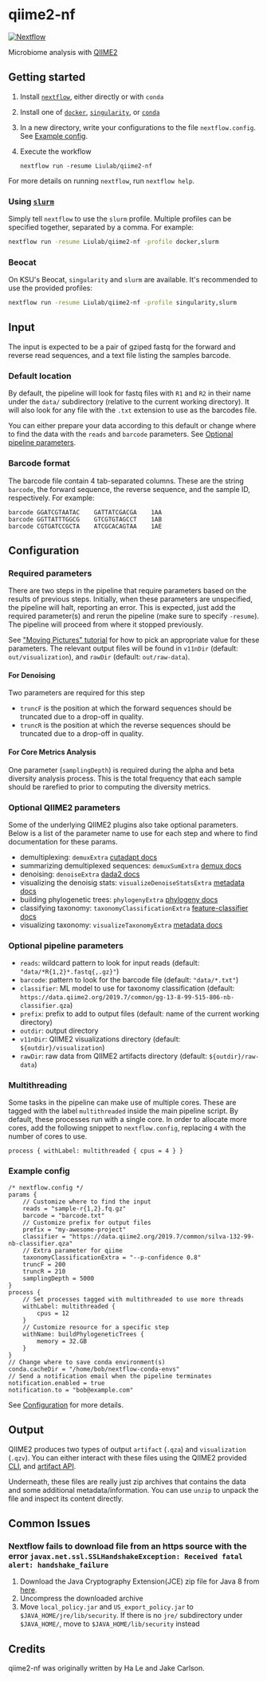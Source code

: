 # qiime2-nf

[![Nextflow](https://img.shields.io/badge/nextflow-%E2%89%A519.07.0-brightgreen.svg)](https://www.nextflow.io/)

Microbiome analysis with [QIIME2](https://qiime2.org/)

## Getting started
1. Install [`nextflow`](https://www.nextflow.io), either directly or with `conda`
1. Install one of [`docker`](https://docs.docker.com/engine/installation/), [`singularity`](https://www.sylabs.io/guides/3.0/user-guide/), or [`conda`](https://docs.conda.io/projects/conda/en/latest/user-guide/install/index.html)
1. In a new directory, write your configurations to the file `nextflow.config`. See [Example config](#example-config).
1. Execute the workflow

   `nextflow run -resume Liulab/qiime2-nf`

For more details on running `nextflow`, run `nextflow help`.

### Using [`slurm`](https://slurm.schedmd.com/)
Simply tell `nextflow` to use the `slurm` profile. Multiple profiles can be
specified together, separated by a comma. For example:

~~~bash
nextflow run -resume Liulab/qiime2-nf -profile docker,slurm
~~~

### Beocat
On KSU's Beocat, `singularity` and `slurm` are available. It's recommended to use the provided profiles:

~~~bash
nextflow run -resume Liulab/qiime2-nf -profile singularity,slurm
~~~

## Input
The input is expected to be a pair of gziped fastq for the forward and reverse
read sequences, and a text file listing the samples barcode.

### Default location

By default, the pipeline will look for fastq files with `R1` and `R2` in their
name under the `data/` subdirectory (relative to the current working directory).
It will also look for any file with the `.txt` extension to use as the barcodes file.

You can either prepare your data according to this default or change where to
find the data with the `reads` and `barcode` parameters. See [Optional pipeline
parameters](#optional-pipeline-parameters).

### Barcode format

The barcode file contain 4 tab-separated columns. These are the string
`barcode`, the forward sequence, the reverse sequence, and the sample ID,
respectively. For example:

~~~
barcode	GGATCGTAATAC	GATTATCGACGA	1AA
barcode	GGTTATTTGGCG	GTCGTGTAGCCT	1AB
barcode	CGTGATCCGCTA	ATCGCACAGTAA	1AE
~~~

## Configuration
### Required parameters
There are two steps in the pipeline that require parameters based on the results
of previous steps. Initially, when these parameters are unspecified, the
pipeline will halt, reporting an error. This is expected, just add the required parameter(s) and
rerun the pipeline (make sure to specify `-resume`). The pipeline will proceed
from where it stopped previously.

See ["Moving Pictures" tutorial](https://docs.qiime2.org/2019.7/tutorials/moving-pictures)
for how to pick an appropriate value for these parameters. The relevant output files will be found in `v11nDir`
(default: `out/visualization`), and `rawDir` (default: `out/raw-data`).

#### For Denoising
Two parameters are required for this step
- `truncF` is the position at which the forward sequences should be
  truncated due to a drop-off in quality.
- `truncR` is the position at which the reverse sequences should be
  truncated due to a drop-off in quality.

#### For Core Metrics Analysis
One parameter (`samplingDepth`) is required during the alpha and beta diversity
analysis process. This is the total frequency that each sample should be
rarefied to prior to computing the diversity metrics.

### Optional QIIME2 parameters
Some of the underlying QIIME2 plugins also take optional parameters. Below is a
list of the parameter name to use for each step and where to find documentation
for these params.

- demultiplexing: `demuxExtra` [cutadapt docs][cutadapt-docs]
- summarizing demultiplexed sequences: `demuxSumExtra` [demux docs][demux-docs]
- denoising: `denoiseExtra` [dada2 docs][dada2-docs]
- visualizing the denoisig stats: `visualizeDenoiseStatsExtra` [metadata docs][metadata-docs]
- building phylogenetic trees: `phylogenyExtra` [phylogeny docs][phylogeny-docs]
- classifying taxonomy: `taxonomyClassificationExtra` [feature-classifier docs][classifier-docs]
- visualizing taxonomy: `visualizeTaxonomyExtra` [metadata docs][metadata-docs]

### Optional pipeline parameters
- `reads`: wildcard pattern to look for input reads
  (default: `"data/*R{1,2}*.fastq{,.gz}"`)
- `barcode`: pattern to look for the barcode file (default: `"data/*.txt"`)
- `classifier`: ML model to use for taxonomy classification
  (default: `https://data.qiime2.org/2019.7/common/gg-13-8-99-515-806-nb-classifier.qza`)
- `prefix`: prefix to add to output files (default: name of the current working directory)
- `outdir`: output directory
- `v11nDir`: QIIME2 visualizations directory (default: `${outdir}/visualization`)
- `rawDir`: raw data from QIIME2 artifacts directory (default: `${outdir}/raw-data`)

### Multithreading
Some tasks in the pipeline can make use of multiple cores. These are tagged with
the label `multithreaded` inside the main pipeline script. By default, these
processes run with a single core. In order to allocate more cores, add the
following snippet to `nextflow.config`, replacing `4` with the number of cores to
use.

~~~nextflow
process { withLabel: multithreaded { cpus = 4 } }
~~~

### Example config 
~~~nextflow
/* nextflow.config */
params {
    // Customize where to find the input
    reads = "sample-r{1,2}.fq.gz"
    barcode = "barcode.txt"
    // Customize prefix for output files
    prefix = "my-awesome-project"
    classifier = "https://data.qiime2.org/2019.7/common/silva-132-99-nb-classifier.qza"
    // Extra parameter for qiime
    taxonomyClassificationExtra = "--p-confidence 0.8"
    truncF = 200
    truncR = 210
    samplingDepth = 5000
}
process {
    // Set processes tagged with multithreaded to use more threads
    withLabel: multithreaded {
        cpus = 12
    }
    // Customize resource for a specific step
    withName: buildPhylogeneticTrees {
        memory = 32.GB
    }
}
// Change where to save conda environment(s)
conda.cacheDir = "/home/bob/nextflow-conda-envs"
// Send a notification email when the pipeline terminates
notification.enabled = true
notification.to = "bob@example.com"
~~~

See [Configuration](https://www.nextflow.io/docs/latest/config.html) for more
details.

## Output
QIIME2 produces two types of output `artifact` (`.qza`) and `visualization`
(`.qzv`). You can either interact with these files using the QIIME2 provided
[CLI](https://docs.qiime2.org/2019.7/interfaces/q2cli/), and
[artifact API](https://docs.qiime2.org/2019.7/interfaces/artifact-api/).

Underneath, these files are really just zip archives that contains the data and
some additional metadata/information. You can use `unzip` to unpack the file and
inspect its content directly.

## Common Issues
### Nextflow fails to download file from an https source with the error `javax.net.ssl.SSLHandshakeException: Received fatal alert: handshake_failure`
1. Download the Java Cryptography Extension(JCE) zip file for Java 8 from
   [here][jce].
1. Uncompress the downloaded archive
1. Move `local_policy.jar` and `US_export_policy.jar` to
   `$JAVA_HOME/jre/lib/security`. If there is no `jre/` subdirectory under
   `$JAVA_HOME/`, move to `$JAVA_HOME/lib/security` instead

[jce]: https://www.oracle.com/technetwork/java/javase/downloads/jce-all-download-5170447.html
[cutadapt-docs]: https://docs.qiime2.org/2019.7/plugins/available/cutadapt/demux-paired/
[demux-docs]: https://docs.qiime2.org/2019.7/plugins/available/demux/summarize/
[dada2-docs]: https://docs.qiime2.org/2019.7/plugins/available/dada2/denoise-paired/
[metadata-docs]: https://docs.qiime2.org/2019.7/plugins/available/metadata/tabulate/
[phylogeny-docs]: https://docs.qiime2.org/2019.7/plugins/available/phylogeny/align-to-tree-mafft-fasttree/
[classifier-docs]: https://docs.qiime2.org/2019.7/plugins/available/feature-classifier/classify-sklearn/

## Credits
qiime2-nf was originally written by Ha Le and Jake Carlson.

